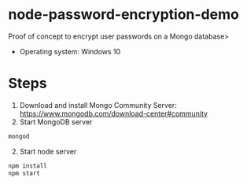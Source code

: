 # node-password-encryption-demo

Proof of concept to encrypt user passwords on a Mongo database>
- Operating system: Windows 10

# Steps
1. Download and install Mongo Community Server: https://www.mongodb.com/download-center#community 
2. Start MongoDB server
```bash
mongod
```
2. Start node server
```bash
npm install
npm start
```
